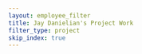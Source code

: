```yaml
---
layout: employee_filter
title: Jay Danielian's Project Work
filter_type: project
skip_index: true
---
```


